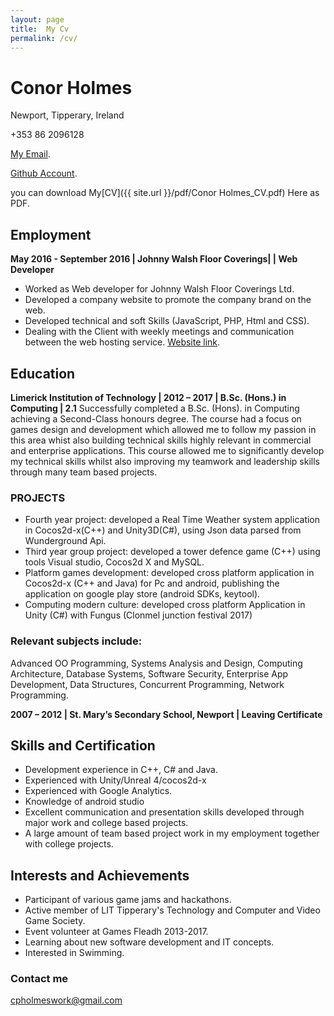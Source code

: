 ```yaml
---
layout: page
title:  My Cv
permalink: /cv/
---
```

# Conor Holmes
Newport,
Tipperary, Ireland

+353 86 2096128

[My Email](cpholmeswork@gmail.com).

[Github Account](https://github.com/conorH22).

you can download My[CV]({{ site.url }}/pdf/Conor Holmes_CV.pdf) Here as PDF.

## Employment

**May 2016 - September 2016 | Johnny Walsh Floor Coverings| | Web Developer**
- Worked as Web developer for Johnny Walsh Floor Coverings Ltd.
- Developed a company website to promote the company brand on the web.
- Developed technical and soft Skills (JavaScript, PHP, Html and CSS).
- Dealing with the Client with weekly meetings and communication between the web
hosting service.
[Website link](http://johnnywalshfloorcoverings.ie/).

## Education
**Limerick Institution of Technology | 2012 – 2017 | B.Sc. (Hons.) in Computing | 2.1**
Successfully completed a B.Sc. (Hons). in Computing achieving a Second-Class honours degree.
The course had a focus on games design and development which allowed me to follow my
passion in this area whist also building technical skills highly relevant in commercial and
enterprise applications. This course allowed me to significantly develop my technical skills
whilst also improving my teamwork and leadership skills through many team based projects.
### PROJECTS
- Fourth year project: developed a Real Time Weather system application in Cocos2d-x(C++)
and Unity3D(C#), using Json data parsed from Wunderground Api.
- Third year group project: developed a tower defence game (C++) using tools Visual
studio, Cocos2d X and MySQL.
- Platform games development: developed cross platform application in Cocos2d-x (C++ and
Java) for Pc and android, publishing the application on google play store (android SDKs,
keytool).
- Computing modern culture: developed cross platform Application in Unity (C#) with Fungus
(Clonmel junction festival 2017)
### Relevant subjects include:
Advanced OO Programming, Systems Analysis and Design, Computing Architecture, Database
Systems, Software Security, Enterprise App Development, Data Structures, Concurrent
Programming, Network Programming.

**2007 – 2012 | St. Mary’s Secondary School, Newport | Leaving Certificate**

## Skills and Certification
- Development experience in C++, C# and Java.
- Experienced with Unity/Unreal 4/cocos2d-x
- Experienced with Google Analytics.
- Knowledge of android studio
- Excellent communication and presentation skills developed through major work and
college based projects.
- A large amount of team based project work in my employment together with college
projects.

## Interests and Achievements
- Participant of various game jams and hackathons.
- Active member of LIT Tipperary's Technology and Computer and Video Game Society.
- Event volunteer at Games Fleadh 2013-2017.
- Learning about new software development and IT concepts.
- Interested in Swimming.


### Contact me

[cpholmeswork@gmail.com](mailto:cpholmeswork@gmail.com)
